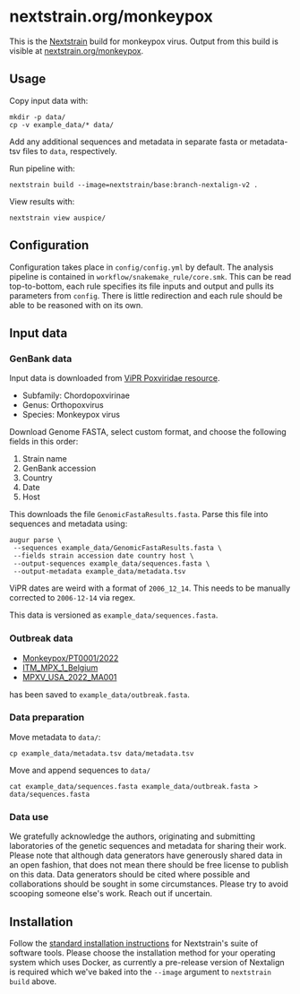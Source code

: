 # nextstrain.org/monkeypox

This is the [Nextstrain](https://nextstrain.org) build for monkeypox virus. Output from this build is visible at [nextstrain.org/monkeypox](https://nextstrain.org/monkeypox).

## Usage

Copy input data with:
```
mkdir -p data/
cp -v example_data/* data/
```
Add any additional sequences and metadata in separate fasta or metadata-tsv files to `data`, respectively.

Run pipeline with:
```
nextstrain build --image=nextstrain/base:branch-nextalign-v2 .
```

View results with:
```
nextstrain view auspice/
```

## Configuration

Configuration takes place in `config/config.yml` by default.
The analysis pipeline is contained in `workflow/snakemake_rule/core.smk`.
This can be read top-to-bottom, each rule specifies its file inputs and output and pulls its parameters from `config`.
There is little redirection and each rule should be able to be reasoned with on its own.

## Input data

### GenBank data

Input data is downloaded from [ViPR Poxviridae resource](https://www.viprbrc.org/brc/home.spg?decorator=pox).
- Subfamily: Chordopoxvirinae
- Genus: Orthopoxvirus
- Species: Monkeypox virus

Download Genome FASTA, select custom format, and choose the following fields in this order:
1. Strain name
2. GenBank accession
3. Country
4. Date
5. Host

This downloads the file `GenomicFastaResults.fasta`. Parse this file into sequences and metadata using:
```
augur parse \
 --sequences example_data/GenomicFastaResults.fasta \
 --fields strain accession date country host \
 --output-sequences example_data/sequences.fasta \
 --output-metadata example_data/metadata.tsv
```

ViPR dates are weird with a format of `2006_12_14`. This needs to be manually corrected to `2006-12-14` via regex.

This data is versioned as `example_data/sequences.fasta`.

### Outbreak data

- [Monkeypox/PT0001/2022](https://virological.org/t/first-draft-genome-sequence-of-monkeypox-virus-associated-with-the-suspected-multi-country-outbreak-may-2022-confirmed-case-in-portugal/799)
- [ITM_MPX_1_Belgium](https://virological.org/t/belgian-case-of-monkeypox-virus-linked-to-outbreak-in-portugal/801)
- [MPXV_USA_2022_MA001](https://www.ncbi.nlm.nih.gov/nuccore/ON563414)

has been saved to `example_data/outbreak.fasta`.

### Data preparation

Move metadata to `data/`:
```
cp example_data/metadata.tsv data/metadata.tsv
```

Move and append sequences to `data/`
```
cat example_data/sequences.fasta example_data/outbreak.fasta > data/sequences.fasta
```

### Data use

We gratefully acknowledge the authors, originating and submitting laboratories of the genetic
sequences and metadata for sharing their work. Please note that although data generators have
generously shared data in an open fashion, that does not mean there should be free license to
publish on this data. Data generators should be cited where possible and collaborations should be
sought in some circumstances. Please try to avoid scooping someone else's work. Reach out if
uncertain.

## Installation

Follow the [standard installation instructions](https://docs.nextstrain.org/en/latest/install.html) for Nextstrain's suite of software tools.
Please choose the installation method for your operating system which uses Docker, as currently a pre-release version of Nextalign is required which we've baked into the `--image` argument to `nextstrain build` above.
